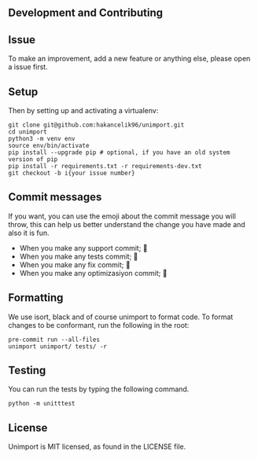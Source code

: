 ## Development and Contributing

## Issue
To make an improvement, add a new feature or anything else, please open a issue first.

## Setup
Then by setting up and activating a virtualenv:

```
git clone git@github.com:hakancelik96/unimport.git
cd unimport
python3 -m venv env
source env/bin/activate
pip install --upgrade pip # optional, if you have an old system version of pip
pip install -r requirements.txt -r requirements-dev.txt
git checkout -b i{your issue number}
```

## Commit messages
If you want, you can use the emoji about the commit message you will throw, this can help us better understand the change you have made and also it is fun.

- When you make any support commit; 💪
- When you make any tests commit; 🧪
- When you make any fix commit; 🐞
- When you make any optimizasiyon commit; 💊

## Formatting
We use isort, black and of course unimport to format code. To format changes to be conformant, run the following in the root:
```
pre-commit run --all-files
unimport unimport/ tests/ -r
```

## Testing
You can run the tests by typing the following command.

```
python -m unitttest
```

## License
Unimport is MIT licensed, as found in the LICENSE file.

